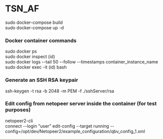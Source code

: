 # TSN_AF

sudo docker-compose build  
sudo docker-compose up -d  

### Docker container commands

sudo docker ps  
sudo docker inspect (id)  
sudo docker logs --tail 50 --follow --timestamps container_instance_name
sudo docker exec -it (id) bash

### Generate an SSH RSA keypair 

ssh-keygen -t rsa -b 2048 -m PEM -f ./sshServer/rsa  

### Edit config from netopeer server inside the container (for test purposes) 
netopeer2-cli  
connect --login "user" 
edit-config --target running --config=/opt/dev/Netopeer2/example_configuration/qbv_config_1.xml  
